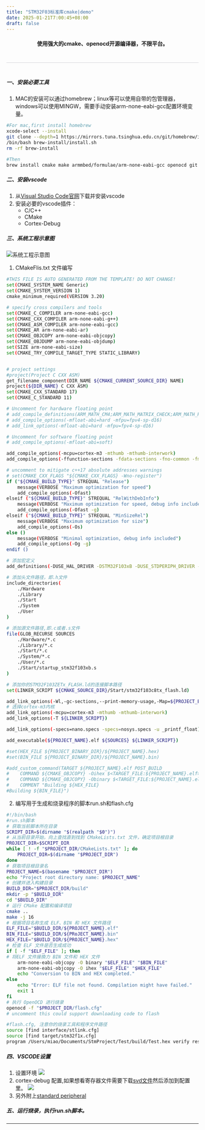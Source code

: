 ```yaml
---
title: "STM32F03标准库cmake|demo"
date: 2025-01-21T7:00:45+08:00
draft: false
---
```


<style>
.apple-divider {
    border: none;
    height: 1px;
    background: #d2d2d7;
    margin: 2.5rem auto;
    max-width: 1008px;
}
</style> 

#### <div style="text-align: center;"> 使用强大的cmake、openocd开源编译器，不限平台。</div>
<hr class="apple-divider">

##### 一、安装必要工具 
1. MAC的安装可以通过homebrew；linux等可以使用自带的包管理器，windows可以使用MINGW，需要手动安装arm-none-eabi-gcc配置环境变量。
```bash
#For mac,first install homebrew 
xcode-select --install 
git clone --depth=1 https://mirrors.tuna.tsinghua.edu.cn/git/homebrew/install.git brew-install
/bin/bash brew-install/install.sh
rm -rf brew-install
```
```bash
#Then
brew install cmake make armmbed/formulae/arm-none-eabi-gcc openocd git 
```
##### 二、安装vscode
1. 从[Visual Studio Code官网](https://code.visualstudio.com/)下载并安装vscode
2. 安装必要的vscode插件：
    - C/C++
    - CMake
    - Cortex-Debug
##### 三、系统工程示意图
![系统工程示意图](/content/images/1.jpg)
1. CMakeFlis.txt 文件编写
```bash
#THIS FILE IS AUTO GENERATED FROM THE TEMPLATE! DO NOT CHANGE!
set(CMAKE_SYSTEM_NAME Generic)
set(CMAKE_SYSTEM_VERSION 1)
cmake_minimum_required(VERSION 3.20)

# specify cross compilers and tools
set(CMAKE_C_COMPILER arm-none-eabi-gcc)
set(CMAKE_CXX_COMPILER arm-none-eabi-g++)
set(CMAKE_ASM_COMPILER arm-none-eabi-gcc)
set(CMAKE_AR arm-none-eabi-ar)
set(CMAKE_OBJCOPY arm-none-eabi-objcopy)
set(CMAKE_OBJDUMP arm-none-eabi-objdump)
set(SIZE arm-none-eabi-size)
set(CMAKE_TRY_COMPILE_TARGET_TYPE STATIC_LIBRARY)


# project settings
#project(Project C CXX ASM)
get_filename_component(DIR_NAME ${CMAKE_CURRENT_SOURCE_DIR} NAME)
project(${DIR_NAME} C CXX ASM)
set(CMAKE_CXX_STANDARD 17)
set(CMAKE_C_STANDARD 11)

# Uncomment for hardware floating point
# add_compile_definitions(ARM_MATH_CM4;ARM_MATH_MATRIX_CHECK;ARM_MATH_ROUNDING)
# add_compile_options(-mfloat-abi=hard -mfpu=fpv4-sp-d16)
# add_link_options(-mfloat-abi=hard -mfpu=fpv4-sp-d16)

# Uncomment for software floating point
# add_compile_options(-mfloat-abi=soft)

add_compile_options(-mcpu=cortex-m3 -mthumb -mthumb-interwork)
add_compile_options(-ffunction-sections -fdata-sections -fno-common -fmessage-length=0)

# uncomment to mitigate c++17 absolute addresses warnings
# set(CMAKE_CXX_FLAGS "${CMAKE_CXX_FLAGS} -Wno-register")
if ("${CMAKE_BUILD_TYPE}" STREQUAL "Release")
    message(VERBOSE "Maximum optimization for speed")
    add_compile_options(-Ofast)
elseif ("${CMAKE_BUILD_TYPE}" STREQUAL "RelWithDebInfo")
    message(VERBOSE "Maximum optimization for speed, debug info included")
    add_compile_options(-Ofast -g)
elseif ("${CMAKE_BUILD_TYPE}" STREQUAL "MinSizeRel")
    message(VERBOSE "Maximum optimization for size")
    add_compile_options(-Os)
else ()
    message(VERBOSE "Minimal optimization, debug info included")
    add_compile_options(-Og -g)
endif ()

# 添加宏定义
add_definitions(-DUSE_HAL_DRIVER -DSTM32F103xB -DUSE_STDPERIPH_DRIVER -DSTM32F10X_MD)

# 添加头文件路径，即.h文件
include_directories(
    ./Hardware 
    ./Library 
    ./Start 
    ./System 
    ./User
)

# 添加源文件路径,即.c或者.s文件
file(GLOB_RECURSE SOURCES 
    ./Hardware/*.c
    ./Library/*.c
    ./Start/*.c
    ./System/*.c
    ./User/*.c
    ./Start/startup_stm32f103xb.s
)

# 添加你的STM32F103ZETx_FLASH.ld的连接脚本路径
set(LINKER_SCRIPT ${CMAKE_SOURCE_DIR}/Start/stm32f103c8tx_flash.ld)

add_link_options(-Wl,-gc-sections,--print-memory-usage,-Map=${PROJECT_BINARY_DIR}/${PROJECT_NAME}.map)
# 选择cortex-m3内核
add_link_options(-mcpu=cortex-m3 -mthumb -mthumb-interwork)
add_link_options(-T ${LINKER_SCRIPT})

add_link_options(-specs=nano.specs -specs=nosys.specs -u _printf_float)

add_executable(${PROJECT_NAME}.elf ${SOURCES} ${LINKER_SCRIPT})

#set(HEX_FILE ${PROJECT_BINARY_DIR}/${PROJECT_NAME}.hex)
#set(BIN_FILE ${PROJECT_BINARY_DIR}/${PROJECT_NAME}.bin)

#add_custom_command(TARGET ${PROJECT_NAME}.elf POST_BUILD
#    COMMAND ${CMAKE_OBJCOPY} -Oihex $<TARGET_FILE:${PROJECT_NAME}.elf> ${HEX_FILE}
#    COMMAND ${CMAKE_OBJCOPY} -Obinary $<TARGET_FILE:${PROJECT_NAME}.elf> ${BIN_FILE}
#    COMMENT "Building ${HEX_FILE}
#Building ${BIN_FILE}")

```
2. 编写用于生成和烧录程序的脚本run.sh和flash.cfg
```bash
#!/bin/bash
#run.sh脚本
# 获取当前脚本所在目录
SCRIPT_DIR=$(dirname "$(realpath "$0")")
# 从当前目录开始，向上查找直到找到 CMakeLists.txt 文件，确定项目根目录
PROJECT_DIR=$SCRIPT_DIR
while [ ! -f "$PROJECT_DIR/CMakeLists.txt" ]; do
    PROJECT_DIR=$(dirname "$PROJECT_DIR")
done
# 获取项目根目录名
PROJECT_NAME=$(basename "$PROJECT_DIR")
echo "Project root directory name: $PROJECT_NAME"
# 创建并进入构建目录
BUILD_DIR="$PROJECT_DIR/build"
mkdir -p "$BUILD_DIR"
cd "$BUILD_DIR"
# 运行 CMake 配置和编译项目
cmake ..
make -j 16
# 根据项目名称生成 ELF、BIN 和 HEX 文件路径
ELF_FILE="$BUILD_DIR/${PROJECT_NAME}.elf"
BIN_FILE="$BUILD_DIR/${PRoJECT_NAME}.bin"
HEX_FILE="$BUILD_DIR/${PROJECT_NAME}.hex"
# 检查 ELF 文件是否生成成功
if [ -f "$ELF_FILE" ]; then
# 将ELF 文件接換力 BIN 文件和 HEX 文件
    arm-none-eabi-objcopy -O binary "$ELF_FILE" "$BIN_FILE" 
    arm-none-eabi-objcopy -O ihex "$ELF_FILE" "$HEX_FILE"
    echo "Conversion to BIN and HEX completed."
else
    echo "Error: ELF file not found. Compilation might have failed."
    exit 1
fi
# 执行 OpenOCD 进行烧录
openocd -f "$PROJECT_DIR/flash.cfg"
# uncomment this could support downloading code to flash
```
```bash
#flash.cfg, 注意你的烧录工具和程序文件路径
source [find interface/stlink.cfg]
source [find target/stm32f1x.cfg]
program /Users/miao/Documents/StmProject/Test/build/Test.hex verify reset exit
```
##### 四、VSCODE设置
1. 设置环境
![](/content/适用于STM32F103标准库的cmake交叉编译demo工程/images/vscode.webp)
2. cortex-debug 配置,如果想看寄存器文件需要下载[svd文件](https://www.st.com/content/st_com/en/search.html#)然后添加到配置里。
![](/content/适用于STM32F103标准库的cmake交叉编译demo工程/images/debug.webp)
1. 另外附上[standard peripheral](https://www.st.com/content/st_com/en/search.html#q=%20standard%20peripheral%20library-t=tools-page=1)
##### 五、运行烧录，执行run.sh脚本。

<hr class="apple-dvirider">